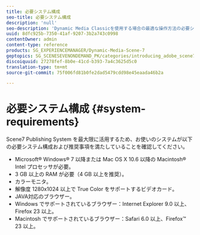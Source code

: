 ```yaml
---
title: 必要システム構成
seo-title: 必要システム構成
description: 'null'
seo-description: 'Dynamic Media Classicを使用する場合の最適な操作方法の必要システム構成を説明します。 '
uuid: 8dfc925b-7350-41af-9207-3b2a743c0998
contentOwner: admin
content-type: reference
products: SG_EXPERIENCEMANAGER/Dynamic-Media-Scene-7
geptopics: SG_SCENESEVENONDEMAND_PK/categories/introducing_adobe_scene7
discoiquuid: 27278fef-8b0e-41cd-b393-7a4c3625d5c0
translation-type: tm+mt
source-git-commit: 75f006fd81b0fe2dad5479cdd98e45eaada46b2a

---
```



# 必要システム構成 {#system-requirements}

Scene7 Publishing System を最大限に活用するため、お使いのシステムが以下の必要システム構成および推奨事項を満たしていることを確認してください。

* Microsoft® Windows® 7 以降または Mac OS X 10.6 以降の Macintosh® Intel プロセッサが必要。
* 3 GB 以上の RAM が必要（4 GB 以上を推奨）。
* カラーモニタ。
* 解像度 1280x1024 以上で True Color をサポートするビデオカード。
* JAVA対応のブラウザー。
* Windows でサポートされているブラウザー：Internet Explorer 9.0 以上、Firefox 23 以上。
* Macintosh でサポートされているブラウザー：Safari 6.0 以上、Firefox™ 23 以上。

